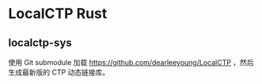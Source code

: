 # LocalCTP Rust

## localctp-sys

使用 Git submodule 加载 https://github.com/dearleeyoung/LocalCTP ，然后生成最新版的 CTP 动态链接库。
